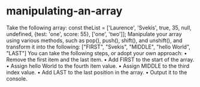 # manipulating-an-array
Take the following array:
const theList = ['Laurence', 'Svekis', true, 35, null, undefined,
{test: 'one', score: 55}, ['one', 'two']];
Manipulate your array using various methods, such as pop(), push(), shift(), and
unshift(), and transform it into the following:
["FIRST", "Svekis", "MIDDLE", "hello World", "LAST"]
You can take the following steps, or adopt your own approach:
• Remove the first item and the last item.
• Add FIRST to the start of the array.
• Assign hello World to the fourth item value.
• Assign MIDDLE to the third index value.
• Add LAST to the last position in the array.
• Output it to the console.
